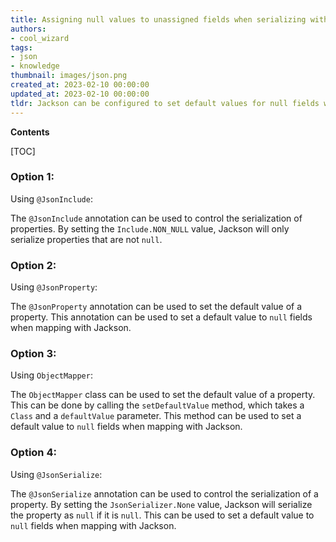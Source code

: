 ```yaml
---
title: Assigning null values to unassigned fields when serializing with jackson
authors:
- cool_wizard
tags:
- json
- knowledge
thumbnail: images/json.png
created_at: 2023-02-10 00:00:00
updated_at: 2023-02-10 00:00:00
tldr: Jackson can be configured to set default values for null fields when mapping JSON data.
---
```


**Contents**

[TOC]

### Option 1:

Using `@JsonInclude`:

The `@JsonInclude` annotation can be used to control the serialization of properties. By setting the `Include.NON_NULL` value, Jackson will only serialize properties that are not `null`.

### Option 2:

Using `@JsonProperty`:

The `@JsonProperty` annotation can be used to set the default value of a property. This annotation can be used to set a default value to `null` fields when mapping with Jackson.

### Option 3:

Using `ObjectMapper`:

The `ObjectMapper` class can be used to set the default value of a property. This can be done by calling the `setDefaultValue` method, which takes a `Class` and a `defaultValue` parameter. This method can be used to set a default value to `null` fields when mapping with Jackson.

### Option 4:

Using `@JsonSerialize`:

The `@JsonSerialize` annotation can be used to control the serialization of a property. By setting the `JsonSerializer.None` value, Jackson will serialize the property as `null` if it is `null`. This can be used to set a default value to `null` fields when mapping with Jackson.
